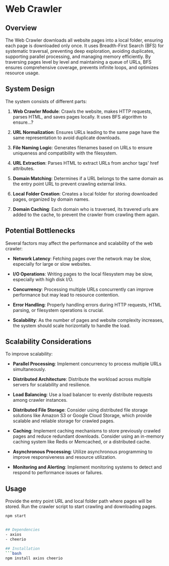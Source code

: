# Web Crawler

## Overview

The Web Crawler downloads all website pages into a local folder, ensuring each page is downloaded only once. It uses Breadth-First Search (BFS) for systematic traversal, preventing deep exploration, avoiding duplicates, supporting parallel processing, and managing memory efficiently. By traversing pages level by level and maintaining a queue of URLs, BFS ensures comprehensive coverage, prevents infinite loops, and optimizes resource usage.

## System Design

The system consists of different parts:

1. **Web Crawler Module**: Crawls the website, makes HTTP requests, parses HTML, and saves pages locally. It uses BFS algorithm to ensure...?

2. **URL Normalization**: Ensures URLs leading to the same page have the same representation to avoid duplicate downloads.

3. **File Naming Logic**: Generates filenames based on URLs to ensure uniqueness and compatibility with the filesystem.

4. **URL Extraction**: Parses HTML to extract URLs from anchor tags' href attributes.

5. **Domain Matching**: Determines if a URL belongs to the same domain as the entry point URL to prevent crawling external links.

6. **Local Folder Creation**: Creates a local folder for storing downloaded pages, organized by domain names.

7. **Domain Caching**: Each domain who is traversed, its travered urls are added to the cache, to prevent the crawler from crawling them again.

## Potential Bottlenecks

Several factors may affect the performance and scalability of the web crawler:

- **Network Latency**: Fetching pages over the network may be slow, especially for large or slow websites.

- **I/O Operations**: Writing pages to the local filesystem may be slow, especially with high disk I/O.

- **Concurrency**: Processing multiple URLs concurrently can improve performance but may lead to resource contention.

- **Error Handling**: Properly handling errors during HTTP requests, HTML parsing, or filesystem operations is crucial.

- **Scalability**: As the number of pages and website complexity increases, the system should scale horizontally to handle the load.

## Scalability Considerations

To improve scalability:

- **Parallel Processing**: Implement concurrency to process multiple URLs simultaneously.

- **Distributed Architecture**: Distribute the workload across multiple servers for scalability and resilience.

- **Load Balancing**: Use a load balancer to evenly distribute requests among crawler instances.

- **Distributed File Storage**: Consider using distributed file storage solutions like Amazon S3 or Google Cloud Storage, which provide scalable and reliable storage for crawled pages.

- **Caching**: Implement caching mechanisms to store previously crawled pages and reduce redundant downloads. Consider using an in-memory caching system like Redis or Memcached, or a distributed cache.

- **Asynchronous Processing**: Utilize asynchronous programming to improve
  responsiveness and resource utilization.

- **Monitoring and Alerting**: Implement monitoring systems to detect and respond to performance issues or failures.

## Usage

Provide the entry point URL and local folder path where pages will be stored. Run the crawler script to start crawling and downloading pages.

````bash
npm start


## Dependencies
- axios
- cheerio

## Installation
```bash
npm install axios cheerio

````
